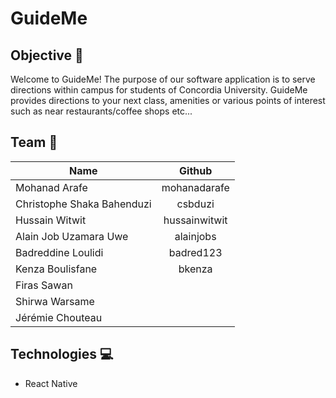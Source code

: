 # GuideMe

## Objective 🎯
Welcome to GuideMe! The purpose of our software application is to serve directions within campus for students of Concordia University. GuideMe provides directions to your next class, amenities or various points of interest such as near restaurants/coffee shops etc... 

## Team 👥
| Name          | Github        |
| ------------- |:-------------:|
| Mohanad Arafe | mohanadarafe |
| Christophe Shaka Bahenduzi | csbduzi |
| Hussain Witwit | hussainwitwit |
| Alain Job Uzamara Uwe | alainjobs |
| Badreddine Loulidi | badred123 |
| Kenza Boulisfane | bkenza |
| Firas Sawan |  |
| Shirwa Warsame |  |
| Jérémie Chouteau |  |

## Technologies 💻
* React Native